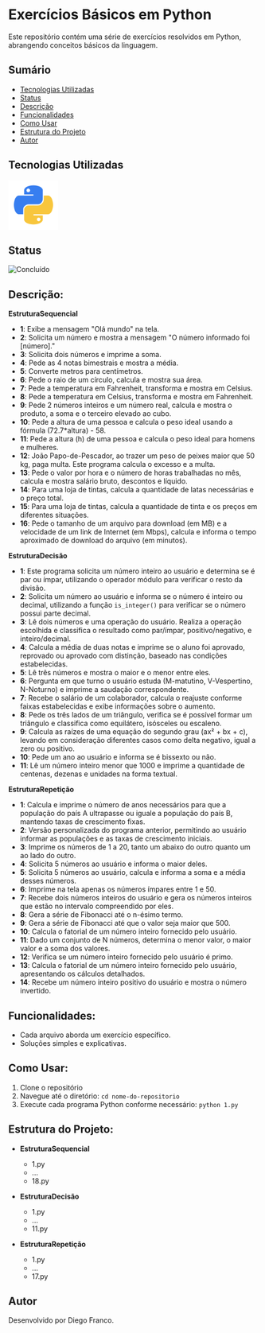 # Exercícios Básicos em Python

Este repositório contém uma série de exercícios resolvidos em Python, abrangendo conceitos básicos da linguagem.

## Sumário

- [Tecnologias Utilizadas](#tecnologias-utilizadas)
- [Status](#status)
- [Descrição](#descrição)
- [Funcionalidades](#funcionalidades)
- [Como Usar](#como-usar)
- [Estrutura do Projeto](#estrutura-do-projeto)
- [Autor](#autor)

## Tecnologias Utilizadas

<div style="display: flex; flex-direction: row;">
  <div style="margin-right: 20px; display: flex; justify-content: flex-start;">
    <img src="img/python.png" alt="Logo Python" width="100"/>
  </div>
</div>

## Status

![Concluído](http://img.shields.io/static/v1?label=STATUS&message=CONCLUIDO&color=GREEN&style=for-the-badge)

## Descrição:

**EstruturaSequencial**

- **1**: Exibe a mensagem "Olá mundo" na tela.
- **2**: Solicita um número e mostra a mensagem "O número informado foi [número]."
- **3**: Solicita dois números e imprime a soma.
- **4**: Pede as 4 notas bimestrais e mostra a média.
- **5**: Converte metros para centímetros.
- **6**: Pede o raio de um círculo, calcula e mostra sua área.
- **7**: Pede a temperatura em Fahrenheit, transforma e mostra em Celsius.
- **8**: Pede a temperatura em Celsius, transforma e mostra em Fahrenheit.
- **9**: Pede 2 números inteiros e um número real, calcula e mostra o produto, a soma e o terceiro elevado ao cubo.
- **10**: Pede a altura de uma pessoa e calcula o peso ideal usando a fórmula (72.7\*altura) - 58.
- **11**: Pede a altura (h) de uma pessoa e calcula o peso ideal para homens e mulheres.
- **12**: João Papo-de-Pescador, ao trazer um peso de peixes maior que 50 kg, paga multa. Este programa calcula o excesso e a multa.
- **13**: Pede o valor por hora e o número de horas trabalhadas no mês, calcula e mostra salário bruto, descontos e líquido.
- **14**: Para uma loja de tintas, calcula a quantidade de latas necessárias e o preço total.
- **15**: Para uma loja de tintas, calcula a quantidade de tinta e os preços em diferentes situações.
- **16**: Pede o tamanho de um arquivo para download (em MB) e a velocidade de um link de Internet (em Mbps), calcula e informa o tempo aproximado de download do arquivo (em minutos).

**EstruturaDecisão**

- **1**: Este programa solicita um número inteiro ao usuário e determina se é par ou ímpar, utilizando o operador módulo para verificar o resto da divisão.
- **2**: Solicita um número ao usuário e informa se o número é inteiro ou decimal, utilizando a função `is_integer()` para verificar se o número possui parte decimal.
- **3**: Lê dois números e uma operação do usuário. Realiza a operação escolhida e classifica o resultado como par/ímpar, positivo/negativo, e inteiro/decimal.
- **4**: Calcula a média de duas notas e imprime se o aluno foi aprovado, reprovado ou aprovado com distinção, baseado nas condições estabelecidas.
- **5**: Lê três números e mostra o maior e o menor entre eles.
- **6**: Pergunta em que turno o usuário estuda (M-matutino, V-Vespertino, N-Noturno) e imprime a saudação correspondente.
- **7**: Recebe o salário de um colaborador, calcula o reajuste conforme faixas estabelecidas e exibe informações sobre o aumento.
- **8**: Pede os três lados de um triângulo, verifica se é possível formar um triângulo e classifica como equilátero, isósceles ou escaleno.
- **9**: Calcula as raízes de uma equação do segundo grau (ax² + bx + c), levando em consideração diferentes casos como delta negativo, igual a zero ou positivo.
- **10**: Pede um ano ao usuário e informa se é bissexto ou não.
- **11**: Lê um número inteiro menor que 1000 e imprime a quantidade de centenas, dezenas e unidades na forma textual.

**EstruturaRepetição**

- **1**: Calcula e imprime o número de anos necessários para que a população do país A ultrapasse ou iguale a população do país B, mantendo taxas de crescimento fixas.
- **2**: Versão personalizada do programa anterior, permitindo ao usuário informar as populações e as taxas de crescimento iniciais.
- **3**: Imprime os números de 1 a 20, tanto um abaixo do outro quanto um ao lado do outro.
- **4**: Solicita 5 números ao usuário e informa o maior deles.
- **5**: Solicita 5 números ao usuário, calcula e informa a soma e a média desses números.
- **6**: Imprime na tela apenas os números ímpares entre 1 e 50.
- **7**: Recebe dois números inteiros do usuário e gera os números inteiros que estão no intervalo compreendido por eles.
- **8**: Gera a série de Fibonacci até o n-ésimo termo.
- **9**: Gera a série de Fibonacci até que o valor seja maior que 500.
- **10**: Calcula o fatorial de um número inteiro fornecido pelo usuário.
- **11**: Dado um conjunto de N números, determina o menor valor, o maior valor e a soma dos valores.
- **12**: Verifica se um número inteiro fornecido pelo usuário é primo.
- **13**: Calcula o fatorial de um número inteiro fornecido pelo usuário, apresentando os cálculos detalhados.
- **14**: Recebe um número inteiro positivo do usuário e mostra o número invertido.

## Funcionalidades:

- Cada arquivo aborda um exercício específico.
- Soluções simples e explicativas.

## Como Usar:

1. Clone o repositório
2. Navegue até o diretório: `cd nome-do-repositorio`
3. Execute cada programa Python conforme necessário: `python 1.py`

## Estrutura do Projeto:

- **EstruturaSequencial**

  - 1.py
  - ...
  - 18.py

- **EstruturaDecisão**

  - 1.py
  - ...
  - 11.py

- **EstruturaRepetição**
  - 1.py
  - ...
  - 17.py

## Autor

Desenvolvido por Diego Franco.
